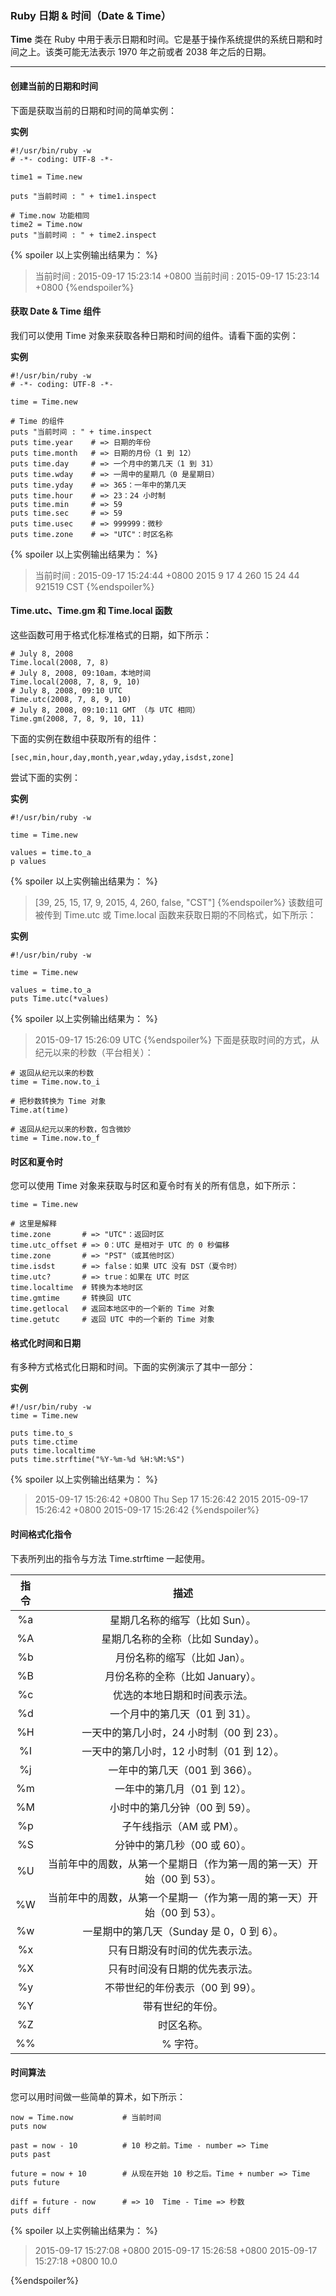 


### Ruby 日期 & 时间（Date & Time）
__Time__ 类在 Ruby 中用于表示日期和时间。它是基于操作系统提供的系统日期和时间之上。该类可能无法表示 1970 年之前或者 2038 年之后的日期。

* * *

#### 创建当前的日期和时间
下面是获取当前的日期和时间的简单实例：

__实例__
```
#!/usr/bin/ruby -w
# -*- coding: UTF-8 -*-
 
time1 = Time.new
 
puts "当前时间 : " + time1.inspect
 
# Time.now 功能相同
time2 = Time.now
puts "当前时间 : " + time2.inspect
```

{% spoiler 以上实例输出结果为： %}
>当前时间 : 2015-09-17 15:23:14 +0800
当前时间 : 2015-09-17 15:23:14 +0800
{%endspoiler%}
#### 获取 Date & Time 组件
我们可以使用 Time 对象来获取各种日期和时间的组件。请看下面的实例：

__实例__
```
#!/usr/bin/ruby -w
# -*- coding: UTF-8 -*-
 
time = Time.new
 
# Time 的组件
puts "当前时间 : " + time.inspect
puts time.year    # => 日期的年份
puts time.month   # => 日期的月份（1 到 12）
puts time.day     # => 一个月中的第几天（1 到 31）
puts time.wday    # => 一周中的星期几（0 是星期日）
puts time.yday    # => 365：一年中的第几天
puts time.hour    # => 23：24 小时制
puts time.min     # => 59
puts time.sec     # => 59
puts time.usec    # => 999999：微秒
puts time.zone    # => "UTC"：时区名称
```

{% spoiler 以上实例输出结果为： %}
>当前时间 : 2015-09-17 15:24:44 +0800
2015
9
17
4
260
15
24
44
921519
CST
{%endspoiler%}
#### Time.utc、Time.gm 和 Time.local 函数
这些函数可用于格式化标准格式的日期，如下所示：
```
# July 8, 2008
Time.local(2008, 7, 8)  
# July 8, 2008, 09:10am，本地时间
Time.local(2008, 7, 8, 9, 10)   
# July 8, 2008, 09:10 UTC
Time.utc(2008, 7, 8, 9, 10)  
# July 8, 2008, 09:10:11 GMT （与 UTC 相同）
Time.gm(2008, 7, 8, 9, 10, 11)
```
下面的实例在数组中获取所有的组件：
```
[sec,min,hour,day,month,year,wday,yday,isdst,zone]
```
尝试下面的实例：

__实例__

```
#!/usr/bin/ruby -w
 
time = Time.new
 
values = time.to_a
p values
```
{% spoiler 以上实例输出结果为： %}
> [39, 25, 15, 17, 9, 2015, 4, 260, false, "CST"]
{%endspoiler%}
该数组可被传到 Time.utc 或 Time.local 函数来获取日期的不同格式，如下所示：

__实例__
```
#!/usr/bin/ruby -w
 
time = Time.new
 
values = time.to_a
puts Time.utc(*values)
```

{% spoiler 以上实例输出结果为： %}
> 2015-09-17 15:26:09 UTC
{%endspoiler%}
下面是获取时间的方式，从纪元以来的秒数（平台相关）：
```
# 返回从纪元以来的秒数
time = Time.now.to_i  
 
# 把秒数转换为 Time 对象
Time.at(time)
 
# 返回从纪元以来的秒数，包含微妙
time = Time.now.to_f
```

#### 时区和夏令时
您可以使用 Time 对象来获取与时区和夏令时有关的所有信息，如下所示：
```
time = Time.new
 
# 这里是解释
time.zone       # => "UTC"：返回时区
time.utc_offset # => 0：UTC 是相对于 UTC 的 0 秒偏移
time.zone       # => "PST"（或其他时区）
time.isdst      # => false：如果 UTC 没有 DST（夏令时）
time.utc?       # => true：如果在 UTC 时区
time.localtime  # 转换为本地时区
time.gmtime     # 转换回 UTC
time.getlocal   # 返回本地区中的一个新的 Time 对象
time.getutc     # 返回 UTC 中的一个新的 Time 对象
```

#### 格式化时间和日期
有多种方式格式化日期和时间。下面的实例演示了其中一部分：

__实例__
```
#!/usr/bin/ruby -w
time = Time.new
 
puts time.to_s
puts time.ctime
puts time.localtime
puts time.strftime("%Y-%m-%d %H:%M:%S")
```
{% spoiler 以上实例输出结果为： %}
>2015-09-17 15:26:42 +0800
Thu Sep 17 15:26:42 2015
2015-09-17 15:26:42 +0800
2015-09-17 15:26:42
{%endspoiler%}
#### 时间格式化指令
下表所列出的指令与方法 Time.strftime 一起使用。

|指令|	描述|
|:--:|:--:|
|%a|	星期几名称的缩写（比如 Sun）。                                         |
|%A|	星期几名称的全称（比如 Sunday）。                                       |
|%b|	月份名称的缩写（比如 Jan）。                                            |
|%B|	月份名称的全称（比如 January）。                                        |
|%c|	优选的本地日期和时间表示法。                                            |
|%d|	一个月中的第几天（01 到 31）。                                          |
|%H|	一天中的第几小时，24 小时制（00 到 23）。                               |
|%I|	一天中的第几小时，12 小时制（01 到 12）。                               |
|%j|	一年中的第几天（001 到 366）。                                          |
|%m|	一年中的第几月（01 到 12）。                                            |
|%M|	小时中的第几分钟（00 到 59）。                                          |
|%p|	子午线指示（AM 或 PM）。                                                |
|%S|	分钟中的第几秒（00 或 60）。                                            |
|%U|	当前年中的周数，从第一个星期日（作为第一周的第一天）开始（00 到 53）。  |
|%W|	当前年中的周数，从第一个星期一（作为第一周的第一天）开始（00 到 53）。  |
|%w|	一星期中的第几天（Sunday 是 0，0 到 6）。                               |
|%x|	只有日期没有时间的优先表示法。                                          |
|%X|	只有时间没有日期的优先表示法。                                          |
|%y|	不带世纪的年份表示（00 到 99）。                                        |
|%Y|	带有世纪的年份。                                                        |
|%Z|	时区名称。                                                              |
|%%|	% 字符。                                                                |

#### 时间算法
您可以用时间做一些简单的算术，如下所示：
```
now = Time.now           # 当前时间
puts now
 
past = now - 10          # 10 秒之前。Time - number => Time
puts past
 
future = now + 10        # 从现在开始 10 秒之后。Time + number => Time
puts future
 
diff = future - now      # => 10  Time - Time => 秒数
puts diff
```
{% spoiler 以上实例输出结果为： %}
>2015-09-17 15:27:08 +0800
2015-09-17 15:26:58 +0800
2015-09-17 15:27:18 +0800
10.0

{%endspoiler%}
